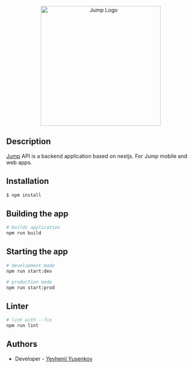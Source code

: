 <p align="center">
  <a href="https://app.ajump.od.ua/"><img src="https://i.ibb.co/D48bjgq/logo-colored.png" width="320" alt="Jump Logo" /></a>
</p>

## Description

[Jump](https://app.ajump.od.ua/) API is a backend application based on nestjs. For Jump mobile and web apps.

## Installation

```bash
$ npm install
```

## Building the app

```bash
# builds application
npm run build
```

## Starting the app

```bash
# development mode
npm run start:dev

# production mode
npm run start:prod
```

## Linter

```bash
# lint with --fix
npm run lint
```

## Authors

- Developer - [Yevhenii Yusenkov](https://www.linkedin.com/in/yevhenii-yusenkov/)
